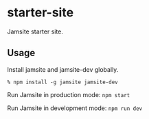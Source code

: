 # starter-site

Jamsite starter site.

## Usage

Install jamsite and jamsite-dev globally.

```
% npm install -g jamsite jamsite-dev
```

Run Jamsite in production mode: `npm start`

Run Jamsite in development mode: `npm run dev`
